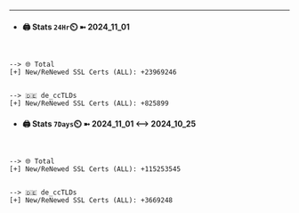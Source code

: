 

---
- #### 🖨️ **Stats** `24Hr`⏲️ ➼ 2024_11_01
```console


--> 🌐 Total
[+] New/ReNewed SSL Certs (ALL): +23969246


--> 🇩🇪 de_ccTLDs
[+] New/ReNewed SSL Certs (ALL): +825899

```

- #### 🖨️ **Stats** `7Days`⏲️ ➼ 2024_11_01 <--> 2024_10_25
```console


--> 🌐 Total
[+] New/ReNewed SSL Certs (ALL): +115253545


--> 🇩🇪 de_ccTLDs
[+] New/ReNewed SSL Certs (ALL): +3669248

```

